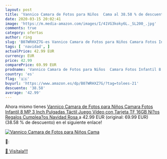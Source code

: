 ```yaml
---
layout: post
title: 'Vannico Camara de Fotos para Niños  Cama al 38.58 % de descuento'
date: 2020-03-15 20:02:41
image: 'https://m.media-amazon.com/images/I/41VG3koky6L._SL200_.jpg'
comments: true
category: ofertas
author: ring
slug: 'B07WRHXZ7G-es Vannico Camara de Fotos para Niños Camara Fotos Infantil 8...'
tags: [ 'navidad', ]
actualPrice: 42.99 EUR
currency: EUR
price: 42.99
comparePrice: 69.99 EUR
prodname: 'Vannico Camara de Fotos para Niños  Camara Fotos Infantil 8 MP 3 Inch Pulgadas Táctil Juego Vídeo con Tarjeta TF 16GB Ni?os Regalos Cumplea?os Navidad Rosa '
country: 'es'
flag: '🇪🇸'
buyurl: 'https://www.amazon.es/dp/B07WRHXZ7G/?tag=tolees-21'
descuento: '38.58'
average: '42.99'
---
```


Ahora mismo tienes [Vannico Camara de Fotos para Niños  Camara Fotos Infantil 8 MP 3 Inch Pulgadas Táctil Juego Vídeo con Tarjeta TF 16GB Ni?os Regalos Cumplea?os Navidad Rosa ](https://www.amazon.es/dp/B07WRHXZ7G/?tag=tolees-21) a 42.99 EUR (original: 69.99 EUR) (38.58 %  de descuento) en el siguiente enlace!

[![Vannico Camara de Fotos para Niños  Cama](https://m.media-amazon.com/images/I/41VG3koky6L._SL200_.jpg)](https://www.amazon.es/dp/B07WRHXZ7G/?tag=tolees-21)

🔎:


[🛒 Visítala!!!](https://www.amazon.es/dp/B07WRHXZ7G/?tag=tolees-21)
